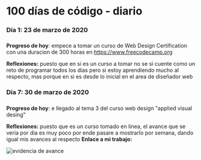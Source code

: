 # 100 días de código - diario

### Día 1: 23 de marzo de 2020 

##### 

**Progreso de hoy**: empece a tomar un curso de Web Design Certification  con una duracion de 300 horas en https://www.freecodecamp.org

**Reflexiones:** puesto que en si es un curso a tomar no se si cuente como un reto de programar todos los dias pero si estoy aprendiendo mucho al respecto, mas porque en si es desde lo inicial en el area de diseñador web


### Día 7: 30 de marzo de 2020 

##### 

**Progreso de hoy**: e llegado al tema 3 del curso web design "applied visual desing" 

**Reflexiones:** puesto que es un curso tomado en linea, el avance que se veria por dia es muy poco por ende pasare a mostrarlo por semana, dando igual mis avances al respecto 
**Enlace a mi trabajo:** 

![evidencia de avance](/home/tanotash/Imágenes/freecode.png)
